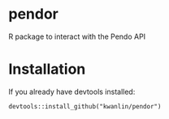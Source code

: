 # pendor
R package to interact with the Pendo API

# Installation
If you already have devtools installed:

```
devtools::install_github("kwanlin/pendor")
```
